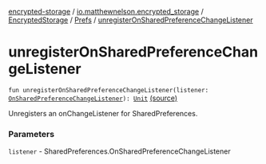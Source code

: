 [encrypted-storage](../../../index.md) / [io.matthewnelson.encrypted_storage](../../index.md) / [EncryptedStorage](../index.md) / [Prefs](index.md) / [unregisterOnSharedPreferenceChangeListener](./unregister-on-shared-preference-change-listener.md)

# unregisterOnSharedPreferenceChangeListener

`fun unregisterOnSharedPreferenceChangeListener(listener: `[`OnSharedPreferenceChangeListener`](https://developer.android.com/reference/android/content/SharedPreferences/OnSharedPreferenceChangeListener.html)`): `[`Unit`](https://kotlinlang.org/api/latest/jvm/stdlib/kotlin/-unit/index.html) [(source)](https://github.com/05nelsonm/encrypted-storage/blob/master/encrypted-storage/src/main/java/io/matthewnelson/encrypted_storage/EncryptedStorage.kt#L111)

Unregisters an onChangeListener for SharedPreferences.

### Parameters

`listener` - SharedPreferences.OnSharedPreferenceChangeListener